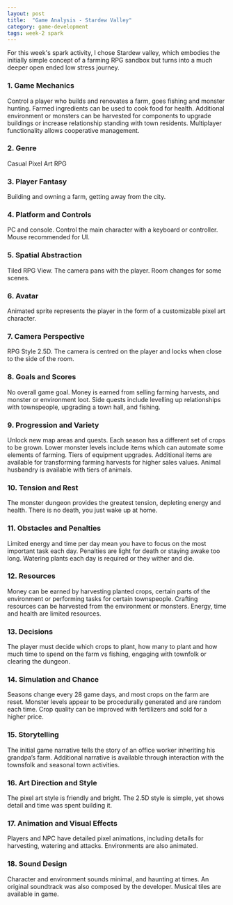 ```yaml
---
layout: post
title:  "Game Analysis - Stardew Valley"
category: game-development
tags: week-2 spark
---
```


For this week's spark activity, I chose Stardew valley, which embodies the initially simple concept of a farming RPG sandbox but turns into a much deeper open ended low stress journey. 

### 1. Game Mechanics
Control a player who builds and renovates a farm, goes fishing and monster hunting. Farmed ingredients can be used to cook food for health. Additional environment or monsters can be harvested for components to upgrade buildings or increase relationship standing with town residents. Multiplayer functionality allows cooperative management. 

### 2. Genre
Casual Pixel Art RPG

### 3. Player Fantasy
Building and owning a farm, getting away from the city. 

### 4. Platform and Controls
PC and console. Control the main character with a keyboard or controller. Mouse recommended for UI. 

### 5. Spatial Abstraction
Tiled RPG View. The camera pans with the player. Room changes for some scenes. 

### 6. Avatar
Animated sprite represents the player in the form of a customizable pixel art character. 

### 7. Camera Perspective
RPG Style 2.5D. The camera is centred on the player and locks when close to the side of the room. 

### 8. Goals and Scores
No overall game goal. Money is earned from selling farming harvests, and monster or environment loot. Side quests include levelling up relationships with townspeople, upgrading a town hall, and fishing. 

### 9. Progression and Variety
Unlock new map areas and quests. Each season has a different set of crops to be grown. Lower monster levels include items which can automate some elements of farming. Tiers of equipment upgrades. Additional items are available for transforming farming harvests for higher sales values. Animal husbandry is available with tiers of animals. 

### 10. Tension and Rest
The monster dungeon provides the greatest tension, depleting energy and health. There is no death, you just wake up at home. 

### 11. Obstacles and Penalties
Limited energy and time per day mean you have to focus on the most important task each day. Penalties are light for death or staying awake too long. Watering plants each day is required or they wither and die. 

### 12. Resources
Money can be earned by harvesting planted crops, certain parts of the environment or performing tasks for certain townspeople. Crafting resources can be harvested from the environment or monsters.  Energy, time and health are limited resources. 

### 13. Decisions
The player must decide which crops to plant, how many to plant and how much time to spend on the farm vs fishing, engaging with townfolk or clearing the dungeon.

### 14. Simulation and Chance
Seasons change every 28 game days, and most crops on the farm are reset. Monster levels appear to be procedurally generated and are random each time. Crop quality can be improved with fertilizers and sold for a higher price. 

### 15. Storytelling
The initial game narrative tells the story of an office worker inheriting his grandpa’s farm. Additional narrative is available through interaction with the townsfolk and seasonal town activities. 

### 16. Art Direction and Style
The pixel art style is friendly and bright. The 2.5D style is simple, yet shows detail and time was spent building it. 

### 17. Animation and Visual Effects
Players and NPC have detailed pixel animations, including details for harvesting, watering and attacks. Environments are also animated. 

### 18. Sound Design
Character and environment sounds minimal, and haunting at times.  An original soundtrack was also composed by the developer. Musical tiles are available in game. 
